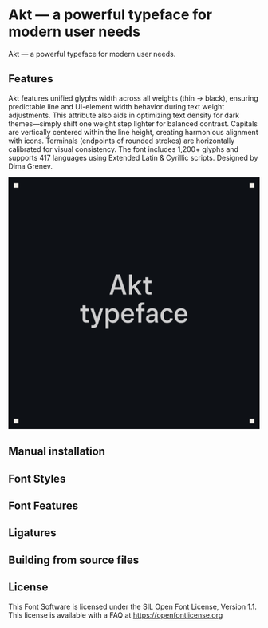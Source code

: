 # Akt — a powerful typeface for modern user needs

Akt — a powerful typeface for modern user needs.

## Features
Akt features unified glyphs width across all weights (thin → black), ensuring predictable line and UI-element width behavior during text weight adjustments. This attribute also aids in optimizing text density for dark themes—simply shift one weight step lighter for balanced contrast.
Capitals are vertically centered within the line height, creating harmonious alignment with icons.
Terminals (endpoints of rounded strokes) are horizontally calibrated for visual consistency.
The font includes 1,200+ glyphs and supports 417 languages using Extended Latin & Cyrillic scripts. 
Designed by Dima Grenev.

![Sample Image](documentation/1.png)

## Manual installation

## Font Styles

## Font Features

## Ligatures

## Building from source files

## License

This Font Software is licensed under the SIL Open Font License, Version 1.1.
This license is available with a FAQ at https://openfontlicense.org
